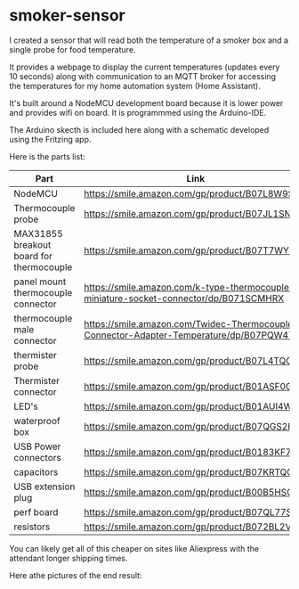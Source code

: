 # smoker-sensor

I created a sensor that will read both the temperature of a smoker box and a single probe for food temperature.

It provides a webpage to display the current temperatures (updates every 10 seconds) along with communication to an MQTT broker for 
accessing the temperatures for my home automation system (Home Assistant).

It's built around a NodeMCU development board because it is lower power and provides wifi on board. It is programmmed using the Arduino-IDE.

The Arduino skecth is included here along with a schematic developed using the Fritzing app.

Here is the parts list:

| Part | Link |
| --- | --- |
| NodeMCU | https://smile.amazon.com/gp/product/B07L8W9SP3 |
| Thermocouple probe | https://smile.amazon.com/gp/product/B07JL1SN7X |
| MAX31855 breakout board for thermocouple | https://smile.amazon.com/gp/product/B07T7WY3H8 |
| panel mount thermocouple connector | https://smile.amazon.com/k-type-thermocouple-miniature-socket-connector/dp/B071SCMHRX |
| thermocouple male connector | https://smile.amazon.com/Twidec-Thermocouple-Connector-Adapter-Temperature/dp/B07PQW47BP |
| thermister probe | https://smile.amazon.com/gp/product/B07L4TQC4B |
| Thermister connector | https://smile.amazon.com/gp/product/B01ASF0GWS |
| LED's | https://smile.amazon.com/gp/product/B01AUI4W5U |
| waterproof box | https://smile.amazon.com/gp/product/B07QGS2HT4 |
| USB Power connectors | https://smile.amazon.com/gp/product/B0183KF7TM |
| capacitors | https://smile.amazon.com/gp/product/B07KRTQGL7 |
| USB extension plug | https://smile.amazon.com/gp/product/B00B5HSC20 |
| perf board | https://smile.amazon.com/gp/product/B07QL77SC5 |
| resistors | https://smile.amazon.com/gp/product/B072BL2VX1 |

You can likely get all of this cheaper on sites like Aliexpress with the attendant longer shipping times.

Here athe pictures of the end result:

